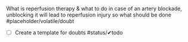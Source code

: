 What is reperfusion therapy & what to do in case of an artery blockade, unblocking it will lead to reperfusion injury so what should be done #placeholder/volatile/doubt 



- [ ] Create a template for doubts #status/✔todo 
